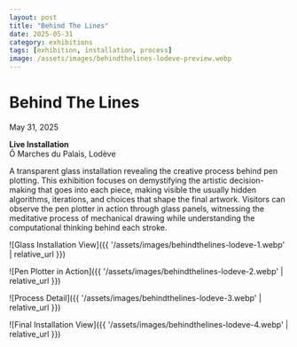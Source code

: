 ```yaml
---
layout: post
title: "Behind The Lines"
date: 2025-05-31
category: exhibitions
tags: [exhibition, installation, process]
image: /assets/images/behindthelines-lodeve-preview.webp
---
```


# Behind The Lines
May 31, 2025

**Live Installation**  
Ô Marches du Palais, Lodève


A transparent glass installation revealing the creative process behind pen plotting. This exhibition focuses on demystifying the artistic decision-making that goes into each piece, making visible the usually hidden algorithms, iterations, and choices that shape the final artwork.
Visitors can observe the pen plotter in action through glass panels, witnessing the meditative process of mechanical drawing while understanding the computational thinking behind each stroke.

![Glass Installation View]({{ '/assets/images/behindthelines-lodeve-1.webp' | relative_url }})



![Pen Plotter in Action]({{ '/assets/images/behindthelines-lodeve-2.webp' | relative_url }})

![Process Detail]({{ '/assets/images/behindthelines-lodeve-3.webp' | relative_url }})

![Final Installation View]({{ '/assets/images/behindthelines-lodeve-4.webp' | relative_url }})